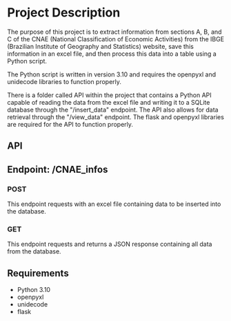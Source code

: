 # Project Description #

The purpose of this project is to extract information from sections A, B, and C of the CNAE (National Classification of Economic Activities) from the IBGE (Brazilian Institute of Geography and Statistics) website, save this information in an excel file, and then process this data into a table using a Python script.

The Python script is written in version 3.10 and requires the openpyxl and unidecode libraries to function properly.

There is a folder called API within the project that contains a Python API capable of reading the data from the excel file and writing it to a SQLite database through the "/insert_data" endpoint. The API also allows for data retrieval through the "/view_data" endpoint. The flask and openpyxl libraries are required for the API to function properly.

## API ##
## Endpoint: /CNAE_infos ##

### POST ###

This endpoint requests with an excel file containing data to be inserted into the database. 

### GET ###

This endpoint requests and returns a JSON response containing all data from the database.

## Requirements ##

* Python 3.10
* openpyxl
* unidecode
* flask
